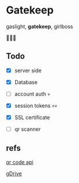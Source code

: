 # Gatekeep

gaslight, **gatekeep**, girlboss

💅💅💅

## Todo

- [X] server side
- [X] Database
- [ ] account auth 💀
- [X] session tokens 💀💀
- [X] SSL certificate
- [ ] qr scanner


## refs

[qr code api](https://goqr.me/api/)

[gDrive](https://drive.google.com/drive/folders/1grBL7y0ZVH7J0m2zShPvi6TA3vHeRNWK?usp=sharing)
